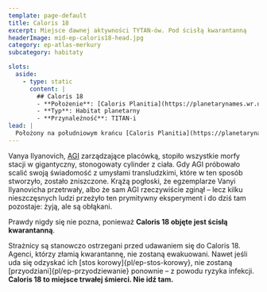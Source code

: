 ```yaml
---
template: page-default
title: Caloris 18
excerpt: Miejsce dawnej aktywności TYTAN-ów. Pod ścisłą kwarantanną
headerImage: mid-ep-caloris18-head.jpg
category: ep-atlas-merkury
subcategory: habitaty

slots:
  aside:
    - type: static
      content: |
        ## Caloris 18
        - **Położenie**: [Caloris Planitia](https://planetarynames.wr.usgs.gov/Feature/979), ([Merkury]{pl/ep-atlas-merkury})
        - **Typ**: Habitat planetarny
        - **Przynależność**: TITAN-i
lead: |
  Położony na południowym krańcu [Caloris Planitia](https://planetarynames.wr.usgs.gov/Feature/979) (niemal dokładnie na północ od krateru [Mozart](https://planetarynames.wr.usgs.gov/Feature/4058)), Caloris 18 to miejsce dawnej aktywności TITANów. Baza ta była niegdyś stacją przekaźnikową energii słonecznej, obsługiwaną przez dziś już nieistniejącą korporację **Lukos**.
---
```


Vanya Ilyanovich, [AGI](#) zarządzające placówką, stopiło wszystkie morfy stacji w gigantyczny, stonogowaty cylinder z ciała. Gdy AGI próbowało scalić swoją świadomość z umysłami transludzkimi, które w ten sposób stworzyło, zostało zniszczone. Krążą pogłoski, że egzemplarze Vanyi Ilyanovicha przetrwały, albo że sam AGI rzeczywiście zginął – lecz kilku nieszczęsnych ludzi przeżyło ten prymitywny eksperyment i do dziś tam pozostaje: żyją, ale są obłąkani.

Prawdy nigdy się nie pozna, ponieważ **Caloris 18 objęte jest ścisłą kwarantanną**.

Strażnicy są stanowczo ostrzegani przed udawaniem się do Caloris 18. Agenci, którzy złamią kwarantannę, nie zostaną ewakuowani. Nawet jeśli uda się odzyskać ich [stos korowy]{pl/ep-stos-korowy}, nie zostaną [przyodziani]{pl/ep-przyodziewanie} ponownie – z powodu ryzyka infekcji. **Caloris 18 to miejsce trwałej śmierci. Nie idź tam.**
